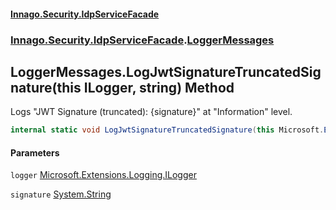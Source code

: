 #### [Innago\.Security\.IdpServiceFacade](../../../../index.md 'index')
### [Innago\.Security\.IdpServiceFacade](../index.md 'Innago\.Security\.IdpServiceFacade').[LoggerMessages](index.md 'Innago\.Security\.IdpServiceFacade\.LoggerMessages')

## LoggerMessages\.LogJwtSignatureTruncatedSignature\(this ILogger, string\) Method

Logs "JWT Signature \(truncated\): \{signature\}" at "Information" level\.

```csharp
internal static void LogJwtSignatureTruncatedSignature(this Microsoft.Extensions.Logging.ILogger logger, string signature);
```
#### Parameters

<a name='Innago.Security.IdpServiceFacade.LoggerMessages.LogJwtSignatureTruncatedSignature(thisMicrosoft.Extensions.Logging.ILogger,string).logger'></a>

`logger` [Microsoft\.Extensions\.Logging\.ILogger](https://learn.microsoft.com/en-us/dotnet/api/microsoft.extensions.logging.ilogger 'Microsoft\.Extensions\.Logging\.ILogger')

<a name='Innago.Security.IdpServiceFacade.LoggerMessages.LogJwtSignatureTruncatedSignature(thisMicrosoft.Extensions.Logging.ILogger,string).signature'></a>

`signature` [System\.String](https://learn.microsoft.com/en-us/dotnet/api/system.string 'System\.String')